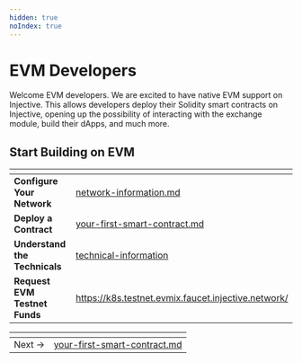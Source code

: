 ```yaml
---
hidden: true
noIndex: true
---
```


# EVM Developers

Welcome EVM developers. We are excited to have native EVM support on Injective. This allows developers deploy their Solidity smart contracts on Injective, opening up the possibility of interacting with the exchange module, build their dApps, and much more.&#x20;

## Start Building on EVM

<table data-card-size="large" data-view="cards"><thead><tr><th></th><th data-hidden data-card-target data-type="content-ref"></th></tr></thead><tbody><tr><td><strong>Configure Your Network</strong></td><td><a href="evm-developers/technical-information/network-information.md">network-information.md</a></td></tr><tr><td><strong>Deploy a Contract</strong></td><td><a href="evm-developers/your-first-smart-contract.md">your-first-smart-contract.md</a></td></tr><tr><td><strong>Understand the Technicals</strong></td><td><a href="evm-developers/technical-information/">technical-information</a></td></tr><tr><td><strong>Request EVM Testnet Funds</strong></td><td><a href="https://k8s.testnet.evmix.faucet.injective.network/">https://k8s.testnet.evmix.faucet.injective.network/</a></td></tr></tbody></table>



<table data-card-size="large" data-view="cards" data-full-width="false"><thead><tr><th></th><th data-card-target data-type="content-ref"></th></tr></thead><tbody><tr><td>Next → </td><td><a href="evm-developers/your-first-smart-contract.md">your-first-smart-contract.md</a></td></tr></tbody></table>

